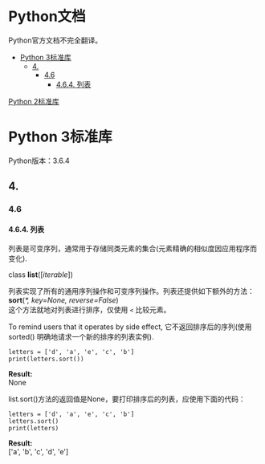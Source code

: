 # Python文档
Python官方文档不完全翻译。  

* [Python 3标准库](#python-3标准库)
	* [4.](#4)
		* [4.6](#46)
			* [4.6.4. 列表](#464-列表)

[Python 2标准库](https://github.com/godontop/pythondocs/blob/master/python2/README.md)
# Python 3标准库
Python版本：3.6.4
## 4.
### 4.6
#### 4.6.4. 列表
列表是可变序列，通常用于存储同类元素的集合(元素精确的相似度因应用程序而变化).

class **list**([*iterable*])

列表实现了所有的通用序列操作和可变序列操作。列表还提供如下额外的方法：  
**sort**(_*, key=None, reverse=False_)  
这个方法就地对列表进行排序，仅使用 `<` 比较元素。

To remind users that it operates by side effect, 它不返回排序后的序列(使用 sorted() 明确地请求一个新的排序的列表实例).  
```python3  
letters = ['d', 'a', 'e', 'c', 'b']
print(letters.sort())
```
**Result:**  
None

list.sort()方法的返回值是None，要打印排序后的列表，应使用下面的代码：
```python3
letters = ['d', 'a', 'e', 'c', 'b']
letters.sort()
print(letters)
```
**Result:**  
['a', 'b', 'c', 'd', 'e']
